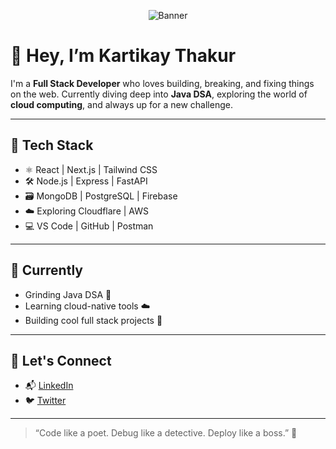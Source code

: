 <p align="center">
  <img src="https://github.com/Tricky11flame/Tricky11flame/blob/main/linkin.png" alt="Banner" />
</p>

# 👋 Hey, I’m Kartikay Thakur

I'm a **Full Stack Developer** who loves building, breaking, and fixing things on the web. Currently diving deep into **Java DSA**, exploring the world of **cloud computing**, and always up for a new challenge.

---

## 🔧 Tech Stack
- ⚛️ React | Next.js | Tailwind CSS  
- 🛠️ Node.js | Express | FastAPI  
- 🗃️ MongoDB | PostgreSQL | Firebase  
- ☁️ Exploring Cloudflare | AWS  
- 💻 VS Code | GitHub | Postman  

---

## 🌱 Currently
- Grinding Java DSA 🧠  
- Learning cloud-native tools ☁️  
- Building cool full stack projects 🧩  

---

## 🤝 Let's Connect
- 📬 [LinkedIn](https://www.linkedin.com/in/kartikay-thakur-438314257/)  
- 🐦 [Twitter](https://twitter.com/TrickyFlame21)

---

> “Code like a poet. Debug like a detective. Deploy like a boss.” 🚀
